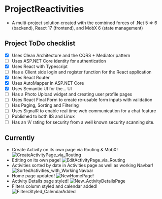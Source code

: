 # ProjectReactivities
* A multi-project solution created with the combined forces of .Net 5 => 6 (backend), React 17 (frontend), and MobX 6 (state management)

## Project ToDo checklist
* [x] Uses Clean Architecture and the CQRS + Mediator pattern
* [ ] Uses ASP.NET Core identity for authentication
* [x] Uses React with Typescript
* [ ] Has a Client side login and register function for the React application
* [x] Uses React Router
* [x] Uses AutoMapper in ASP.NET Core
* [x] Uses Semantic UI for the... UI
* [ ] Has a Photo Upload widget and creating user profile pages
* [ ] Uses React Final Form to create re-usable form inputs with validation
* [ ] Has Paging, Sorting and Filtering
* [ ] Uses SignalR to enable real time web communication for a chat feature
* [ ] Published to both IIS and Linux
* [ ] Has an ‘A’ rating for security from a well known security scanning site.

## Currently
* Create Activity on its own page via Routing & MobX!
![CreateActivityPage_via_Routing](https://user-images.githubusercontent.com/4268536/146604150-2f6afcf7-6dd9-4627-b821-b0cb28285018.PNG)
* Editing on its own page!
![EditActivityPage_via_Routing](https://user-images.githubusercontent.com/4268536/146604152-b5afd8b2-77cc-4377-93c6-a847bce6d021.PNG)
* Activities sorted by date in Activities page as well as working Navbar!
![SortedActivities_with_WorkingNavbar](https://user-images.githubusercontent.com/4268536/146604160-18495dd9-ef64-4a07-bf04-1f06e39daab8.PNG)
* Home page updated!
![NewHomePage!](https://user-images.githubusercontent.com/4268536/146622585-870d4dd3-4ffb-4f1a-809a-d995d85dec58.PNG)
* Activity Details page styled!
![New_ActivityDetailsPage](https://user-images.githubusercontent.com/4268536/146622584-89d27082-ed29-4ce2-9224-4df83543cc56.PNG)
* Filters column styled and calendar added! 
![FiltersStyled_CalendarAdded](https://user-images.githubusercontent.com/4268536/146622656-8faa3847-db2f-4675-8d35-c5cc52b9173b.PNG)
